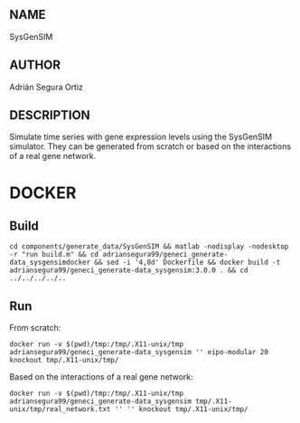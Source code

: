 ## NAME

SysGenSIM

## AUTHOR

Adrián Segura Ortiz

## DESCRIPTION

Simulate time series with gene expression levels using the SysGenSIM simulator. They can be generated from scratch or based on the interactions of a real gene network.

# DOCKER

## Build

```
cd components/generate_data/SysGenSIM && matlab -nodisplay -nodesktop -r "run build.m" && cd adriansegura99/geneci_generate-data_sysgensimdocker && sed -i '4,8d' Dockerfile && docker build -t adriansegura99/geneci_generate-data_sysgensim:3.0.0 . && cd ../../../../..
```

## Run

From scratch:

```
docker run -v $(pwd)/tmp:/tmp/.X11-unix/tmp adriansegura99/geneci_generate-data_sysgensim '' eipo-modular 20 knockout tmp/.X11-unix/tmp/
```

Based on the interactions of a real gene network:

```
docker run -v $(pwd)/tmp:/tmp/.X11-unix/tmp adriansegura99/geneci_generate-data_sysgensim tmp/.X11-unix/tmp/real_network.txt '' '' knockout tmp/.X11-unix/tmp/
```
